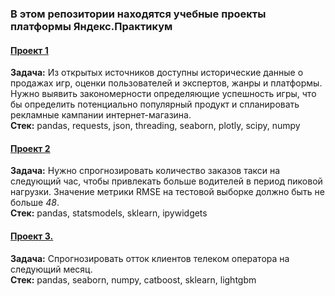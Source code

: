### В этом репозитории находятся учебные проекты платформы Яндекс.Практикум

#### [Проект 1](https://github.com/sigarev-andrey/Yandex.Praktikum/tree/master/Internet%20shop)  
**Задача:** Из открытых источников доступны исторические данные о продажах игр, оценки пользователей и экспертов, жанры и платформы. Нужно выявить закономерности определяющие успешность игры, что бы определить потенциально популярный продукт и спланировать рекламные кампании интернет-магазина.  
**Стек:** pandas, requests, json, threading, seaborn, plotly, scipy, numpy

#### [Проект 2](https://github.com/sigarev-andrey/Yandex.Praktikum/tree/master/Time%20series)  
**Задача:** Нужно спрогнозировать количество заказов такси на следующий час, чтобы привлекать больше водителей в период пиковой нагрузки.
Значение метрики RMSE на тестовой выборке должно быть не больше *48*.  
**Стек:** pandas, statsmodels, sklearn, ipywidgets

#### [Проект 3.](https://github.com/sigarev-andrey/Yandex.Praktikum/tree/master/Customer%20churn)  
**Задача:** Спрогнозировать отток клиентов телеком оператора на следующий месяц.  
**Стек:** pandas, seaborn, numpy, catboost, sklearn, lightgbm
